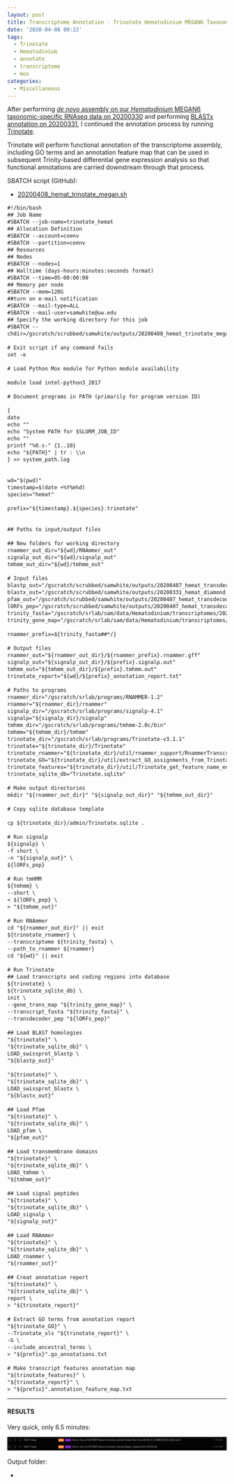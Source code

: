 ```yaml
---
layout: post
title: Transcriptome Annotation - Trinotate Hematodinium MEGAN6 Taxonomic-specific Trinity Assembly on Mox
date: '2020-04-08 09:22'
tags:
  - Trinotate
  - Hematodinium
  - annotate
  - transcriptome
  - mox
categories:
  - Miscellaneous
---
```

After performing [_de novo_ assembly on our _Hematodinium_ MEGAN6 taxonomic-specific RNAseq data on 20200330](https://robertslab.github.io/sams-notebook/2020/03/30/Transcriptome-Assembly-Hematodinium-with-MEGAN6-Taxonomy-specific-Reads-with-Trinity-on-Mox.html) and performing [BLASTx annotation on 20200331](https://robertslab.github.io/sams-notebook/2020/03/31/Transcriptome-Annotation-Hematodinium-MEGAN-Trinity-Assembly-Using-DIAMOND-BLASTx-on-Mox.html), I continued the annotation process by running [Trinotate](https://github.com/Trinotate/Trinotate.github.io/wiki).

Trinotate will perform functional annotation of the transcriptome assembly, including GO terms and an annotation feature map that can be used in subsequent Trinity-based differential gene expression analysis so that functional annotations are carried downstream through that process.

SBATCH script (GitHub):

- [20200408_hemat_trinotate_megan.sh](https://github.com/RobertsLab/sams-notebook/blob/master/sbatch_scripts/20200408_hemat_trinotate_megan.sh)


```
#!/bin/bash
## Job Name
#SBATCH --job-name=trinotate_hemat
## Allocation Definition
#SBATCH --account=coenv
#SBATCH --partition=coenv
## Resources
## Nodes
#SBATCH --nodes=1
## Walltime (days-hours:minutes:seconds format)
#SBATCH --time=05-00:00:00
## Memory per node
#SBATCH --mem=120G
##turn on e-mail notification
#SBATCH --mail-type=ALL
#SBATCH --mail-user=samwhite@uw.edu
## Specify the working directory for this job
#SBATCH --chdir=/gscratch/scrubbed/samwhite/outputs/20200408_hemat_trinotate_megan

# Exit script if any command fails
set -e

# Load Python Mox module for Python module availability

module load intel-python3_2017

# Document programs in PATH (primarily for program version ID)

{
date
echo ""
echo "System PATH for $SLURM_JOB_ID"
echo ""
printf "%0.s-" {1..10}
echo "${PATH}" | tr : \\n
} >> system_path.log


wd="$(pwd)"
timestamp=$(date +%Y%m%d)
species="hemat"

prefix="${timestamp}.${species}.trinotate"


## Paths to input/output files

## New folders for working directory
rnammer_out_dir="${wd}/RNAmmer_out"
signalp_out_dir="${wd}/signalp_out"
tmhmm_out_dir="${wd}/tmhmm_out"

# Input files
blastp_out="/gscratch/scrubbed/samwhite/outputs/20200407_hemat_transdecoder_megan/blastp_out/20200408.hemat.blastp.outfmt6"
blastx_out="/gscratch/scrubbed/samwhite/outputs/20200331_hemat_diamond_blastx_megan/20200408.hemat.megan.Trinity.blastx.outfmt6"
pfam_out="/gscratch/scrubbed/samwhite/outputs/20200407_hemat_transdecoder_megan/pfam_out/20200408.hemat.pfam.domtblout"
lORFs_pep="/gscratch/scrubbed/samwhite/outputs/20200407_hemat_transdecoder_megan/20200408.hemat.megan.Trinity.fasta.transdecoder_dir/longest_orfs.pep"
trinity_fasta="/gscratch/srlab/sam/data/Hematodinium/transcriptomes/20200408.hemat.megan.Trinity.fasta"
trinity_gene_map="/gscratch/srlab/sam/data/Hematodinium/transcriptomes/20200408.hemat.megan.Trinity.fasta.gene_trans_map"

rnammer_prefix=${trinity_fasta##*/}

# Output files
rnammer_out="${rnammer_out_dir}/${rnammer_prefix}.rnammer.gff"
signalp_out="${signalp_out_dir}/${prefix}.signalp.out"
tmhmm_out="${tmhmm_out_dir}/${prefix}.tmhmm.out"
trinotate_report="${wd}/${prefix}_annotation_report.txt"

# Paths to programs
rnammer_dir="/gscratch/srlab/programs/RNAMMER-1.2"
rnammer="${rnammer_dir}/rnammer"
signalp_dir="/gscratch/srlab/programs/signalp-4.1"
signalp="${signalp_dir}/signalp"
tmhmm_dir="/gscratch/srlab/programs/tmhmm-2.0c/bin"
tmhmm="${tmhmm_dir}/tmhmm"
trinotate_dir="/gscratch/srlab/programs/Trinotate-v3.1.1"
trinotate="${trinotate_dir}/Trinotate"
trinotate_rnammer="${trinotate_dir}/util/rnammer_support/RnammerTranscriptome.pl"
trinotate_GO="${trinotate_dir}/util/extract_GO_assignments_from_Trinotate_xls.pl"
trinotate_features="${trinotate_dir}/util/Trinotate_get_feature_name_encoding_attributes.pl"
trinotate_sqlite_db="Trinotate.sqlite"

# Make output directories
mkdir "${rnammer_out_dir}" "${signalp_out_dir}" "${tmhmm_out_dir}"

# Copy sqlite database template

cp ${trinotate_dir}/admin/Trinotate.sqlite .

# Run signalp
${signalp} \
-f short \
-n "${signalp_out}" \
${lORFs_pep}

# Run tmHMM
${tmhmm} \
--short \
< ${lORFs_pep} \
> "${tmhmm_out}"

# Run RNAmmer
cd "${rnammer_out_dir}" || exit
${trinotate_rnammer} \
--transcriptome ${trinity_fasta} \
--path_to_rnammer ${rnammer}
cd "${wd}" || exit

# Run Trinotate
## Load transcripts and coding regions into database
${trinotate} \
${trinotate_sqlite_db} \
init \
--gene_trans_map "${trinity_gene_map}" \
--transcript_fasta "${trinity_fasta}" \
--transdecoder_pep "${lORFs_pep}"

## Load BLAST homologies
"${trinotate}" \
"${trinotate_sqlite_db}" \
LOAD_swissprot_blastp \
"${blastp_out}"

"${trinotate}" \
"${trinotate_sqlite_db}" \
LOAD_swissprot_blastx \
"${blastx_out}"

## Load Pfam
"${trinotate}" \
"${trinotate_sqlite_db}" \
LOAD_pfam \
"${pfam_out}"

## Load transmembrane domains
"${trinotate}" \
"${trinotate_sqlite_db}" \
LOAD_tmhmm \
"${tmhmm_out}"

## Load signal peptides
"${trinotate}" \
"${trinotate_sqlite_db}" \
LOAD_signalp \
"${signalp_out}"

## Load RNAmmer
"${trinotate}" \
"${trinotate_sqlite_db}" \
LOAD_rnammer \
"${rnammer_out}"

## Creat annotation report
"${trinotate}" \
"${trinotate_sqlite_db}" \
report \
> "${trinotate_report}"

# Extract GO terms from annotation report
"${trinotate_GO}" \
--Trinotate_xls "${trinotate_report}" \
-G \
--include_ancestral_terms \
> "${prefix}".go_annotations.txt

# Make transcript features annotation map
"${trinotate_features}" \
"${trinotate_report}" \
> "${prefix}".annotation_feature_map.txt
```

---

#### RESULTS

Very quick, only 6.5 minutes:

![Hemat Trinotate runtime](https://github.com/RobertsLab/sams-notebook/blob/master/images/screencaps/20200408_hemat_trinotate_megan_runtime.png?raw=true)

Output folder:

- []()
